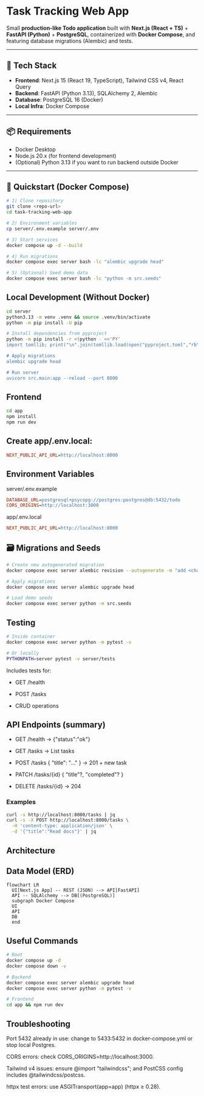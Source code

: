 # Task Tracking Web App

Small **production-like Todo application** built with **Next.js (React + TS)** + **FastAPI (Python)** + **PostgreSQL**, containerized with **Docker Compose**, and featuring database migrations (Alembic) and tests.

---

## 🧱 Tech Stack

- **Frontend**: Next.js 15 (React 19, TypeScript), Tailwind CSS v4, React Query
- **Backend**: FastAPI (Python 3.13), SQLAlchemy 2, Alembic
- **Database**: PostgreSQL 16 (Docker)
- **Local Infra**: Docker Compose

---

## 📦 Requirements

- Docker Desktop
- Node.js 20.x (for frontend development)
- (Optional) Python 3.13 if you want to run backend outside Docker

---

## 🚀 Quickstart (Docker Compose)

```bash
# 1) Clone repository
git clone <repo-url>
cd task-tracking-web-app

# 2) Environment variables
cp server/.env.example server/.env

# 3) Start services
docker compose up -d --build

# 4) Run migrations
docker compose exec server bash -lc "alembic upgrade head"

# 5) (Optional) Seed demo data
docker compose exec server bash -lc "python -m src.seeds"
```

## Local Development (Without Docker)

```bash
cd server
python3.13 -m venv .venv && source .venv/bin/activate
python -m pip install -U pip

# Install dependencies from pyproject
python -m pip install -r <(python - <<'PY'
import tomllib; print("\n".join(tomllib.load(open("pyproject.toml","rb"))["project"]["dependencies"])) PY)

# Apply migrations
alembic upgrade head

# Run server
uvicorn src.main:app --reload --port 8000

```

## Frontend

```bash
cd app
npm install
npm run dev
```

## Create **app/.env.local**:

```ini
NEXT_PUBLIC_API_URL=http://localhost:8000
```

## Environment Variables

server/.env.example

```ini
DATABASE_URL=postgresql+psycopg://postgres:postgres@db:5432/todo
CORS_ORIGINS=http://localhost:3000
```

app/.env.local

```ini
NEXT_PUBLIC_API_URL=http://localhost:8000
```

## 🗃️ Migrations and Seeds

```bash
# Create new autogenerated migration
docker compose exec server alembic revision --autogenerate -m "add <change>"

# Apply migrations
docker compose exec server alembic upgrade head

# Load demo seeds
docker compose exec server python -m src.seeds
```

## Testing

```bash
# Inside container
docker compose exec server python -m pytest -v

# Or locally
PYTHONPATH=server pytest -v server/tests
```

Includes tests for:

- GET /health

- POST /tasks

- CRUD operations

## API Endpoints (summary)

- GET /health → {"status":"ok"}

- GET /tasks → List tasks

- POST /tasks { "title": "..." } → 201 + new task

- PATCH /tasks/{id} { "title"?, "completed"? }

- DELETE /tasks/{id} → 204

### Examples

```bash
curl -s http://localhost:8000/tasks | jq
curl -s -X POST http://localhost:8000/tasks \
  -H 'content-type: application/json' \
  -d '{"title":"Read docs"}' | jq
```

## Architecture

## Data Model (ERD)

```mermaid
flowchart LR
  UI[Next.js App] -- REST (JSON) --> API[FastAPI]
  API -- SQLAlchemy --> DB[(PostgreSQL)]
  subgraph Docker Compose
  UI
  API
  DB
  end
```

## Useful Commands

```bash
# Root
docker compose up -d
docker compose down -v

# Backend
docker compose exec server alembic upgrade head
docker compose exec server python -m pytest -v

# Frontend
cd app && npm run dev
```

## Troubleshooting

Port 5432 already in use: change to 5433:5432 in docker-compose.yml or stop local Postgres.

CORS errors: check CORS_ORIGINS=http://localhost:3000.

Tailwind v4 issues: ensure @import "tailwindcss"; and PostCSS config includes @tailwindcss/postcss.

httpx test errors: use ASGITransport(app=app) (httpx ≥ 0.28).

